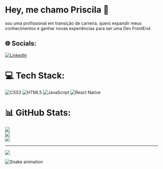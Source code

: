 # Hey, me chamo Priscila 👋 
sou uma profissional em transição de carreira, quero expandir meus conhecimentos e ganhar novas experiências para ser uma Dev FrontEnd

## 🌐 Socials:
[![LinkedIn](https://img.shields.io/badge/LinkedIn-%230077B5.svg?logo=linkedin&logoColor=white)](https://linkedin.com/in/priscilasemper) 

# 💻 Tech Stack:
![CSS3](https://img.shields.io/badge/css3-%231572B6.svg?style=flat-square&logo=css3&logoColor=white) ![HTML5](https://img.shields.io/badge/html5-%23E34F26.svg?style=flat-square&logo=html5&logoColor=white) ![JavaScript](https://img.shields.io/badge/javascript-%23323330.svg?style=flat-square&logo=javascript&logoColor=%23F7DF1E) ![React Native](https://img.shields.io/badge/react_native-%2320232a.svg?style=flat-square&logo=react&logoColor=%2361DAFB)
# 📊 GitHub Stats:
![](https://github-readme-stats.vercel.app/api?username=prism93&theme=radical&hide_border=true&include_all_commits=false&count_private=false)<br/>
![](https://github-readme-streak-stats.herokuapp.com/?user=prism93&theme=radical&hide_border=true)<br/>
![](https://github-readme-stats.vercel.app/api/top-langs/?username=prism93&theme=radical&hide_border=true&include_all_commits=false&count_private=false&layout=compact)

---
[![](https://visitcount.itsvg.in/api?id=prism93&icon=2&color=0)](https://visitcount.itsvg.in)

<!-- Proudly created with GPRM ( https://gprm.itsvg.in ) -->
![Snake animation](https://github.com/prism93/prism93/blob/output/github-contribution-grid-snake.svg)

